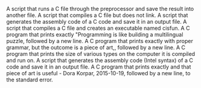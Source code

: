 A script that runs a C file through the preprocessor and save the result into another file.
A script that compiles a C file but does not link.
A script that generates the assembly code of a C code and save it in an output file.
A  script that compiles a C file and creates an executable named cisfun.
A  C program that prints exactly "Programming is like building a multilingual puzzle, followed by a new line.
A  C program that prints exactly with proper grammar, but the outcome is a piece of art,, followed by a new line.
A  C program that prints the size of various types on the computer it is compiled and run on.
A script that generates the assembly code (Intel syntax) of a C code and save it in an output file.
A C program that prints exactly and that piece of art is useful - Dora Korpar, 2015-10-19, followed by a new line, to the standard error.
